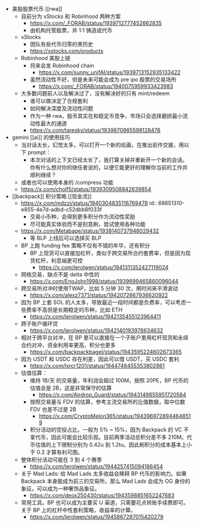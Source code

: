 - 美股股票代币 [[rwa]]
	- 目前分为 xStocks 和 Robinhood 两种方案
		- https://x.com/_FORAB/status/1939712777452662835
		- 由机构托管股票，并 1:1 铸造成代币
	- xStocks
		- 团队有些代币归零的黑历史
		- https://xstocks.com/products
	- Robinhood 美股上链
		- 将来会发 Robinhood chain
			- https://x.com/sunny_unifAI/status/1939713152935133422
		- 虽然流动性不好，但是未来可能会成为 pre ipo 股票的交易场所
			- https://x.com/_FORAB/status/1940075959933423983
	- 大多数问题前人以及解决过了，没有解决好的只有 mint/redeem
		- 谁可以做决定了合规套利
		- 如何解决深度及流动性问题
		- 作为一种 rwa，股币其实在和稳定币竞争，市场只会选择磨损最小流动性最大的通道
		- https://x.com/taresky/status/1939870865598128476
- gemini [[ai]] 的使用技巧
	- 当对话太长，幻觉太多，可以打开一个新的绘画，在推出前作交接，用以下 prompt：
		- 本次对话的上下文已经太长了，我打算关掉并重新开一个新的会话。你有什么想对你的继任者说的，以便它能更好的理解你当前的工作并顺利继续？
	- 或者也可以使用本身的 /compress 功能
	- https://x.com/cholf5/status/1939309508842639854
- [[backpack]] 积分策略 [[现金流]]
	- https://x.com/mdzzi/status/1940304835116769478
	  id:: 68651310-e855-4e7d-adbd-c52dbb8f033f
		- 交易小币种，会得到更多积分作为流动性奖励
		- 尽可能真实体验而不是刻意刷，尝试使用各种功能
	- https://x.com/Metabape/status/1938140737948029432
		- 等 BLP 上线后可以选择买 BLP
	- BP 上跑 funding fee 策略不仅有不错的年华，还有积分
		- BP 上现货可以直接加杠杆，类似于跨交易所合约套费率，但是因为现货杠杆，利息端更可控
			- https://x.com/lerolwen/status/1941311352427119024
	- 网格交易，缺点不是 delta 中性的
		- https://x.com/EnoJohn1998/status/1939699465860096044
	- 跨交易所对冲时使用TWAP，比如 5 分钟 30 次，用时间来平滑波动
		- https://x.com/alexz7371/status/1942072667936620922
	- 因为 BP 上套 SOL 的人太多，导致最近一段时间都是负费率，可以考虑一些费率不高但是长期稳定的币种，比如 ETH
		- https://x.com/lerolwen/status/1942135455123964411
	- 跨子账户循环贷
		- https://x.com/lerolwen/status/1942140193978634632
	- 相对于跨平台对冲，在 BP 里可以直接在一个子账户里用杠杆现货和永续合约对冲，资金利用率更高，积分也更多
		- https://x.com/backpackbagel/status/1943595224602673365
	- 因为 USDT 和 USDC 存在利差，因此可以借 USDT，买 USDC 套利
		- https://x.com/lxrcr1201/status/1944748455353802981
	- 估值估算：
		- 维持 1B/天 的交易量，年利润会超过 100M，按照 20PE，BP 代币的估值会是 2B，这是非常保守的估算
			- https://x.com/Airdrop_Guard/status/1943149855951720584
		- 按照交易量与 FDV 的估算，参考主流交易所的比值数据，取中位数 FDV 也差不过是 2B
			- https://x.com/CryptoMelon365/status/1943969728944648519
		- 积分活动的空投占比，一般为 5% ~ 15%，因为 Backpack 的 VC 不拿代币，因此可能会比较乐观。目前两季活动总积分差不多 210M。代币估值的上下限制分别为 0.42u 到 1.2tu。因此刷积分的成本基本上小于 0.3 才算有利可图。
	- 整体积分活动可能在 3 到 4 个赛季
		- https://x.com/lerolwen/status/1944257415094186454
	- 关于 Mad Lads: 给 Mad Lads 太多收益会稀释 BP 代币的影响力。如果 Backpack 本身能成为前三的交易所，那么 Mad Lads 会成为 OG 身份的象征，可以成为一种奢饰品象征。
		- https://x.com/deox250430/status/1943598851652247683
	- 常用工具。BP 也可以成为主要买 U 渠道，只需要花点转账手续费即可。关于 BP 上的杠杆中性套利策略，收益率的计算。
		- https://x.com/lerolwen/status/1945867287015420279